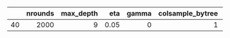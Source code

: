 |   | nrounds| max_depth|  eta| gamma| colsample_bytree| min_child_weight| subsample|
|:--|-------:|---------:|----:|-----:|----------------:|----------------:|---------:|
|40 |    2000|         9| 0.05|     0|                1|                1|         1|
